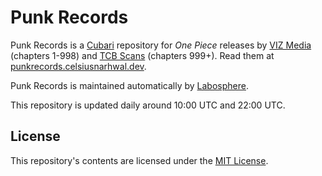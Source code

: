 # Punk Records

Punk Records is a [Cubari](https://cubari.moe) repository for *One Piece* releases by [VIZ Media](https://viz.com) (chapters 1-998)
and [TCB Scans](https://tcbscans.com) (chapters 999+). Read them at [punkrecords.celsiusnarhwal.dev](https://punkrecords.celsiusnarhwal.dev).

Punk Records is maintained automatically by [Labosphere](/labosphere).

This repository is updated daily around 10:00 UTC and 22:00 UTC.

## License

This repository's contents are licensed under the [MIT License](LICENSE.md).
